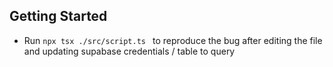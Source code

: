 ## Getting Started

- Run `npx tsx ./src/script.ts ` to reproduce the bug after editing the file and updating supabase credentials / table to query

